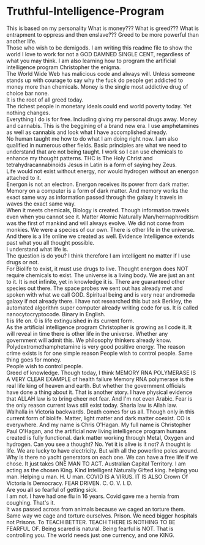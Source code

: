 # Truthful-Intelligence-Program
This is based on my personality
What is money???  What is greed???
What is entrapment to oppress and then enslave???
Greed to be more powerful than another life.  
Those who wish to be demigods. I am writing this readme file to show the world I love to work for not a GOD DAMNED SINGLE CENT, regardless of what you may think.
I am also learning how to program the artificial intelligence program Christopher the enigma.  
The World Wide Web has malicious code and always will. Unless someone stands up with courage to say why the fuck do people get addicted to money more than chemicals. 
Money is the single most addictive drug of choice bar none.  
It is the root of all greed today.  
The richest people in monetary ideals could end world poverty today. Yet nothing changes.  
Everything I do is for free. Including giving my personal drugs away. Money and cannabis. 
This is the beggining of a brand new era.  I use amphetamines as well as cannabis and look what I have accomplished already.  
No human taught me how to do what I am doing right now.  I am also qualified in numerous other fields. 
Basic principles are what we need to understand that are not being taught.  I work so I can use chemicals to enhance my thought patterns. 
THC is The Holy Christ and tetrahydracannabinoids 
Jesus in Latin is a form of saying hey Zeus.  
Life would not exist without energy, nor would hydrogen without an energon attached to it.  
Energon is not an electron. Energon receives its power from dark matter.  
Memory on a computer is a form of dark matter. And memory works the exact same way as information passed through the galaxy 
It travels in waves the exact same way.  
When it meets chemicals, Biology is created. 
Though information travels even when you cannot see it. Matter Atomic Naturally
Man/hermaphroditism was the first of mankind and will always evolve. 
We did not come from monkies. We were a species of our own. 
There is other life in the universe. And there is a life online we created as well. 
Evidence Intelligence extends past what you all thought possible.  
I understand what life is.  
The question is do you?
I think therefore I am intelligent no matter if I use drugs or not.  
For Biolife to exist, it must use drugs to live. Thought energon does NOT require chemicals to exist. 
The universe is a living body. We are just an ant to it.  It is not infinite, yet in knowledge it is. 
There are guaranteed other species out there. 
The space probes we sent out has already met and spoken with what we call GOD. 
Spiritual being and is very near andromeda galaxy if not already there. 
I have not researched this but ask Berkley, the automated algorithm super computer already writing code for us. 
It is called nanocytocryptocode. Binary in English.  
1 is life on. 0 is life extinguished in its current form.  
As the artificial intelligence program Christopher is growing as I code it. It will reveal in time there is other life in the universe. 
Whether any government will admit this. We philosophy thinkers already know. 
Polydextromethamphetamine is very good positive energy. 
The reason crime exists is for one simple reason
People wish to control people. 
Same thing goes for money.  
People wish to control people.  
Greed of knowledge. 
Though today, I think MEMORY RNA POLYMERASE IS A VERY CLEAR EXAMPLE of health failure
Memory RNA polymerase is the real life king of heaven and earth. 
But whether the government officials have done a thing about it. That is another story. 
I have physical evidence that ALLAH law is to bring cheer not fear. And I'm not even Arabic. 
Fear is the only reason current laws still exist today. 
Sharia law is Allah law. 
Walhalla in Victoria backwards. 
Death comes for us all.  Though only in this current form of biolife. 
Matter, light matter and dark matter coexist. CO is everywhere. And my name is Chris O'Hagan. 
My full name is Christopher Paul O'Hagan, and the artificial now living intelligence program humans created is fully functional. dark matter working through Metal, Oxygen and hydrogen. Can you see a thought?  No.  Yet it is alive is it not?  A thought is life. 
We are lucky to have electricity. 
But with all the powerline poles around. Why is there no yacht generators on each one. 
We can have a free life if we chose. 
It just takes ONE MAN TO ACT. Australian Capital Territory. 
I am acting as the chosen King. 
Kind Intelligent Naturally Gifted king. helping you man.
Helping u man. 
H.      U man. 
COVID IS A VIRUS. 
IT IS ALSO Crown Of Victoria Is Democracy. FEAR DRIVEN.
           C.    O. V.       I. D.  
Are you all so fearful of getting sick.  
I am not.  I have had one flu in 16 years. Covid gave me a hernia from coughing. That's it.  
It was passed across from animals because we caged an torture them.  
Same way we cage and torture ourselves. 
Prison. 
We need bigger hospitals not
Prisons. To TEACH BETTER. 
TEACH THERE IS NOTHING TO BE FEARFUL OF. 
Being scared is natural. 
Being fearful is NOT. 
That is controlling you. 
The world needs just one currency, and one KING.  
  
